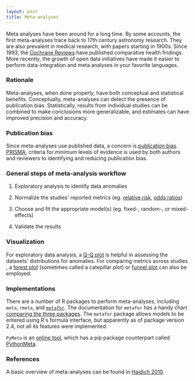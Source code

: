 ```yaml
---
layout: post
title: Meta-analyses
---
```


Meta analyses have been around for a long time. By some accounts, the first meta-analyses trace back to 17th century astronomy research. They are also prevalent in medical research, with papers starting in 1900s. Since 1993, the [Cochrane Reviews](https://www.cochranelibrary.com/) have published comparative health findings. More recently, the growth of open data initiatives have made it easier to perform data-integration and meta analyses in your favorite languages.

### Rationale

Meta-analyses, when done properly, have both conceptual and statistical benefits. Conceptually, meta-analyses can detect the presence of publication bias. Statistically, results from individual studies can be combined to make conclusions more generalizable, and estimates can have improved precision and accuracy.

### Publication bias

Since meta-analyses use published data, a concern is [publication bias](https://en.wikipedia.org/wiki/Publication_bias). [PRISMA](http://www.prisma-statement.org/), criteria for minimum levels of evidence is used by both authors and reviewers to identifying and reducing publication bias.

### General steps of meta-analysis workflow

1. Exploratory analysis to identify data anomalies

2. Normalize the studies' reported metrics (eg. [relative risk](https://en.wikipedia.org/wiki/Relative_risk), [odds ratios](https://en.wikipedia.org/wiki/Odds_ratio))

3. Choose and fit the appropriate model(s) (eg. fixed-, random-, or mixed-effects)

4. Validate the results

### Visualization

For exploratory data analysis, a [Q-Q plot](https://en.wikipedia.org/wiki/Q%E2%80%93Q_plot) is helpful in assessing the datasets' distributions for anomalies. For comparing metrics across studies , a [forest plot](https://en.wikipedia.org/wiki/Forest_plot) (sometimes called a catepillar plot) or [funnel plot](https://en.wikipedia.org/wiki/Funnel_plot) can also be employed.

### Implementations

There are a number of R packages to perform meta-analyses, including `meta`, `rmeta`, and [`metafor`](http://www.metafor-project.org/doku.php/help). The documentation for `metafor` has a handy chart [comparing the three packages](https://cran.r-project.org/web/packages/metafor/vignettes/metafor.pdf). The `metafor` package allows models to be entered using R's formula interface, but apparently as of package version 2.4, not all its features were implemented.

`PyMeta` is an [online tool](http://www.pymeta.com/), which has a pip package counterpart called [PythonMeta](https://pypi.org/project/PythonMeta/).

### References

A basic overview of meta-analyses can be found in [Haidich 2010](https://www.ncbi.nlm.nih.gov/pmc/articles/PMC3049418/).